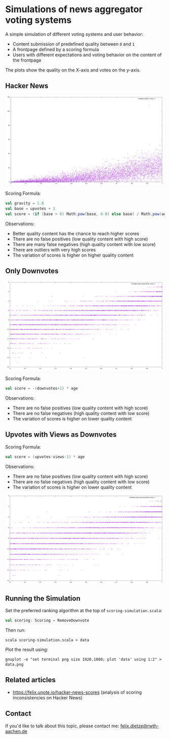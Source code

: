 # Simulations of news aggregator voting systems

A simple simulation of different voting systems and user behavior:

- Content submission of predefined quality between `0` and `1`
- A frontpage defined by a scoring formula
- Users with different expectations and voting behavior on the content of the frontpage

The plots show the quality on the X-axis and votes on the y-axis.

## Hacker News

![](correlation-data-hn.png)

Scoring Formula:
```scala
val gravity = 1.8
val base = upvotes + 1
val score = (if (base > 0) Math.pow(base, 0.8) else base) / Math.pow(age + 1, gravity)
```

Observations:
- Better quality content has the chance to reach higher scores
- There are no false positives (low quality content with high score)
- There are many false negatives (high quality content with low score)
- There are outliers with very high scores
- The variation of scores is higher on higher quality content

## Only Downvotes

![](correlation-data-onlydownvote.png)

Scoring Formula:
```scala
val score = -(downvotes+1) * age
```

Observations:
- There are no false positives (low quality content with high score)
- There are no false negatives (high quality content with low score)
- The variation of scores is higher on lower quality content

## Upvotes with Views as Downvotes

Scoring Formula:
```scala
val score = (upvotes-views-1) * age
```

Observations:
- There are no false positives (low quality content with high score)
- There are no false negatives (high quality content with low score)
- The variation of scores is higher on lower quality content

![](correlation-data-removedownvote.png)



## Running the Simulation
Set the preferred ranking algorithm at the top of `scoring-simulation.scala`:
```scala
val scoring: Scoring = RemoveDownvote
```

Then run:
```
scala scoring-simulation.scala > data
```

Plot the result using:
```
gnuplot -e "set terminal png size 1920,1080; plot 'data' using 1:2" > data.png
```


## Related articles
- https://felix.unote.io/hacker-news-scores (analysis of scoring inconsistencies on Hacker News)


## Contact
If you'd like to talk about this topic, please contact me: felix.dietze@rwth-aachen.de
